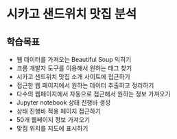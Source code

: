 # 시카고 샌드위치 맛집 분석

## 학습목표
- 웹 데이터를 가져오는 Beautiful Soup 익히기
- 크롬 개발자 도구를 이용해서 원하는 태그 찾기
- 시카고 샌드위치 맛집 소개 사이트에 접근하기
- 접근한 웹 페이지에서 원하는 데이터 추출하고 정리하기
- 다수의 웹페이지에서 자동으로 접근해서 원하는 정보 가져오기
- Jupyter notebook 상태 진행바 생성
- 상태 진행바 적용 페이지 접근하기
- 50개 웹페이지 정보 가져오기
- 맞집 위치를 지도에 표시하기
